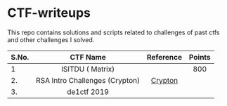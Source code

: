 # CTF-writeups

This repo contains solutions and scripts related to challenges of past ctfs and other challenges I solved.

| S.No. | CTF Name                                        | Reference   | Points |
|-------|:-------------------------------------------------:|:-----------:|:------:|
| 1     | ISITDU ( Matrix)                                  |             |   800  |
| 2.    | RSA Intro Challenges (Crypton)                    | [Crypton](https://github.com/ashutosh1206/Crypton/tree/master/RSA-encryption/Intro-Challenges])||
| 3.    | de1ctf 2019                                       |             |         |
